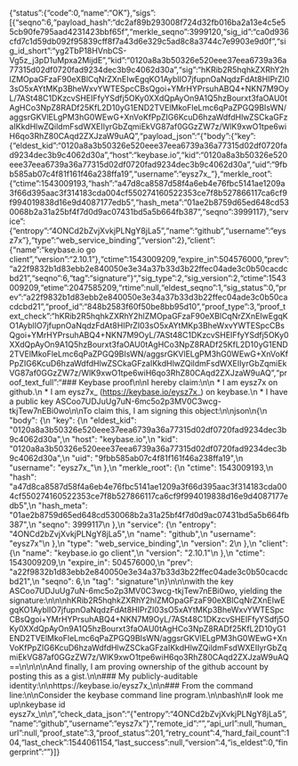 {“status”:{“code”:0,“name”:“OK”},“sigs”:[{“seqno”:6,“payload_hash”:“dc2af89b293008f724d32fb016ba2a13e4c5e55cb90fe795aad4231423bbf65f”,“merkle_seqno”:3999120,“sig_id”:“ca0d936cfd7c1d59db092f95839cff8f7a43d6e329c5ad8c8a3744c7e9903e9d0f”,“sig_id_short”:“yg2TbP18HVnbCS-Vg5z_j3pD1uMpxa2MijdE”,“kid”:“0120a8a3b50326e520eee37eea6739a36a77315d02df0720fad9234dec3b9c4062d30a”,“sig”:“hKRib2R5hqhkZXRhY2hlZMOpaGFzaF90eXBlCqNrZXnEIwEgqKO1AyblIO7jfupnOaNqdzFdAt8HIPrZI03sO5xAYtMKp3BheWxvYWTESpcCBsQgoi+YMrHYPrsuhABQ4+NKN7M9OyL/7ASt48C1DKzcvSHEIFfyYSdfj5OKy0XXdQpAyOn9A1Q5hzBourxt3faOAU0tAgHCo3NpZ8RADf25KfL2D10yG1END2TVElMkoFleLmc6qPaZPGQ9BIsWN/aggsrGKVlELgPM3hG0WEwG+XnVoKfPpZIG6KcuD6hzaWdfdHlwZSCkaGFzaIKkdHlwZQildmFsdWXEIIyrGbZqmiEkVG87af0GGzZW7z/WlK9xwO1tpe6wiH6qo3RhZ80CAqd2ZXJzaW9uAQ”,“payload_json”:“{"body”:{“key”:{“eldest_kid”:“0120a8a3b50326e520eee37eea6739a36a77315d02df0720fad9234dec3b9c4062d30a”,“host”:“keybase.io”,“kid”:“0120a8a3b50326e520eee37eea6739a36a77315d02df0720fad9234dec3b9c4062d30a”,“uid”:“9fbb585ab07c4f81f161f46a238ffa19”,“username”:“eysz7x_”},“merkle_root”:{“ctime”:1543009193,“hash”:“a47d8ca8587d58f4a6eb4e76fbc5141ae1209a3f66d395aac3f314183cda004cf550274160522353ce7f8b527866117ca6cf9f994019838d16e9d4087177edb5”,“hash_meta”:“01ae2b8759d65ed648cd530068b2a31a25bf4f7d0d9ac07431bd5a5b664fb387”,“seqno”:3999117},“service”:{“entropy”:“4ONCd2bZvjXvkjPLNgY8jLa5”,“name”:“github”,“username”:“eysz7x”},“type”:“web_service_binding”,“version”:2},“client”:{“name”:“keybase.io go client”,“version”:“2.10.1”},“ctime”:1543009209,“expire_in”:504576000,“prev”:“a22f9832b1d83ebb2e840050e3e34a37b33d3b22ffec04ade3c0b50cacdcbd21”,“seqno”:6,“tag”:“signature”}“,"sig_type”:2,“sig_version”:2,“ctime”:1543009209,“etime”:2047585209,“rtime”:null,“eldest_seqno”:1,“sig_status”:0,“prev”:“a22f9832b1d83ebb2e840050e3e34a37b33d3b22ffec04ade3c0b50cacdcbd21”,“proof_id”:“848b2583f60f50be8bb95d10”,“proof_type”:3,“proof_text_check”:“hKRib2R5hqhkZXRhY2hlZMOpaGFzaF90eXBlCqNrZXnEIwEgqKO1AyblIO7jfupnOaNqdzFdAt8HIPrZI03sO5xAYtMKp3BheWxvYWTESpcCBsQgoi+YMrHYPrsuhABQ4+NKN7M9OyL/7ASt48C1DKzcvSHEIFfyYSdfj5OKy0XXdQpAyOn9A1Q5hzBourxt3faOAU0tAgHCo3NpZ8RADf25KfL2D10yG1END2TVElMkoFleLmc6qPaZPGQ9BIsWN/aggsrGKVlELgPM3hG0WEwG+XnVoKfPpZIG6KcuD6hzaWdfdHlwZSCkaGFzaIKkdHlwZQildmFsdWXEIIyrGbZqmiEkVG87af0GGzZW7z/WlK9xwO1tpe6wiH6qo3RhZ80CAqd2ZXJzaW9uAQ”,“proof_text_full”:“### Keybase proof\n\nI hereby claim:\n\n * I am eysz7x on github.\n * I am eysz7x_ (https://keybase.io/eysz7x_) on keybase.\n * I have a public key ASCoo7UDJuUg7uN-6mc5o2p3MV0C3wcg-tkjTew7nEBi0wo\n\nTo claim this, I am signing this object:\n\njson\n{\n \"body\": {\n \"key\": {\n \"eldest_kid\": \"0120a8a3b50326e520eee37eea6739a36a77315d02df0720fad9234dec3b9c4062d30a\",\n \"host\": \"keybase.io\",\n \"kid\": \"0120a8a3b50326e520eee37eea6739a36a77315d02df0720fad9234dec3b9c4062d30a\",\n \"uid\": \"9fbb585ab07c4f81f161f46a238ffa19\",\n \"username\": \"eysz7x_\"\n },\n \"merkle_root\": {\n \"ctime\": 1543009193,\n \"hash\": \"a47d8ca8587d58f4a6eb4e76fbc5141ae1209a3f66d395aac3f314183cda004cf550274160522353ce7f8b527866117ca6cf9f994019838d16e9d4087177edb5\",\n \"hash_meta\": \"01ae2b8759d65ed648cd530068b2a31a25bf4f7d0d9ac07431bd5a5b664fb387\",\n \"seqno\": 3999117\n },\n \"service\": {\n \"entropy\": \"4ONCd2bZvjXvkjPLNgY8jLa5\",\n \"name\": \"github\",\n \"username\": \"eysz7x\"\n },\n \"type\": \"web_service_binding\",\n \"version\": 2\n },\n \"client\": {\n \"name\": \"keybase.io go client\",\n \"version\": \"2.10.1\"\n },\n \"ctime\": 1543009209,\n \"expire_in\": 504576000,\n \"prev\": \"a22f9832b1d83ebb2e840050e3e34a37b33d3b22ffec04ade3c0b50cacdcbd21\",\n \"seqno\": 6,\n \"tag\": \"signature\"\n}\n\n\nwith the key ASCoo7UDJuUg7uN-6mc5o2p3MV0C3wcg-tkjTew7nEBi0wo, yielding the signature:\n\n\nhKRib2R5hqhkZXRhY2hlZMOpaGFzaF90eXBlCqNrZXnEIwEgqKO1AyblIO7jfupnOaNqdzFdAt8HIPrZI03sO5xAYtMKp3BheWxvYWTESpcCBsQgoi+YMrHYPrsuhABQ4+NKN7M9OyL/7ASt48C1DKzcvSHEIFfyYSdfj5OKy0XXdQpAyOn9A1Q5hzBourxt3faOAU0tAgHCo3NpZ8RADf25KfL2D10yG1END2TVElMkoFleLmc6qPaZPGQ9BIsWN/aggsrGKVlELgPM3hG0WEwG+XnVoKfPpZIG6KcuD6hzaWdfdHlwZSCkaGFzaIKkdHlwZQildmFsdWXEIIyrGbZqmiEkVG87af0GGzZW7z/WlK9xwO1tpe6wiH6qo3RhZ80CAqd2ZXJzaW9uAQ==\n\n\n\nAnd finally, I am proving ownership of the github account by posting this as a gist.\n\n### My publicly-auditable identity:\n\nhttps://keybase.io/eysz7x_\n\n### From the command line:\n\nConsider the keybase command line program.\n\nbash\n# look me up\nkeybase id eysz7x_\n\n”,“check_data_json”:“{"entropy”:“4ONCd2bZvjXvkjPLNgY8jLa5”,“name”:“github”,“username”:“eysz7x”}“,"remote_id”:“”,“api_url”:null,“human_url”:null,“proof_state”:3,“proof_status”:201,“retry_count”:4,“hard_fail_count”:104,“last_check”:1544061154,“last_success”:null,“version”:4,“is_eldest”:0,“fingerprint”:“”}]}